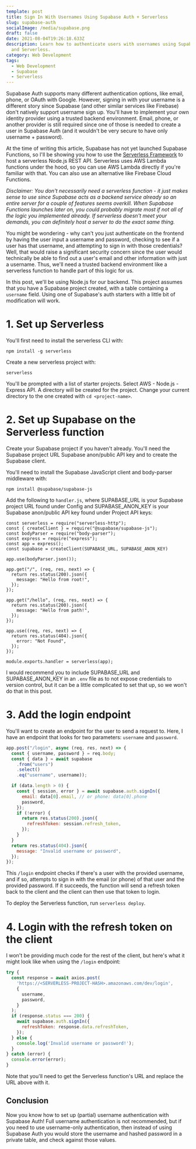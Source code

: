 ```yaml
---
template: post
title: Sign In With Usernames Using Supabase Auth + Serverless
slug: supabase-auth
socialImage: /media/supabase.png
draft: false
date: 2021-08-04T19:26:18.633Z
description: Learn how to authenticate users with usernames using Supabase Auth
  and Serverless.
category: Web Development
tags:
  - Web Development
  - Supabase
  - Serverless
---
```


Supabase Auth supports many different authentication options, like email, phone, or OAuth with Google. However, signing in with your username is a different story since Supabase (and other similar services like Firebase) don't natively support username sign up. You'll have to implement your own identity provider using a trusted backend environment. Email, phone, or another provider is still required since one of those is needed to create a user in Supabase Auth (and it wouldn't be very secure to have only username + password).

At the time of writing this article, Supabase has not yet launched Supabase Functions, so I'll be showing you how to use the [Serverless Framework](https://www.serverless.com/) to host a serverless Node.js REST API. Serverless uses AWS Lambda functions under the hood, so you can use AWS Lambda directly if you're familiar with that. You can also use an alternative like Firebase Cloud Functions.

_Disclaimer: You don't necessarily need a serverless function - it just makes sense to use since Supabase acts as a backend service already so an entire server for a couple of features seems overkill. When Supabase Functions launches later on, you could probably migrate most if not all of the logic you implemented already. If serverless doesn't meet your demands, you can definitely host a server to do the exact same thing._

You might be wondering - why can't you just authenticate on the frontend by having the user input a username and password, checking to see if a user has that username, and attempting to sign in with those credentials? Well, that would raise a significant security concern since the user would technically be able to find out a user's email and other information with just a username. Thus, we'll need a trusted backend environment like a serverless function to handle part of this logic for us.

In this post, we'll be using Node.js for our backend. This project assumes that you have a Supabase project created, with a table containing a `username` field. Using one of Supabase's auth starters with a little bit of modification will work.

# 1. Set up Serverless

You'll first need to install the serverless CLI with:

```shell
npm install -g serverless
```

Create a new serverless project with:

```shell
serverless
```

You'll be prompted with a list of starter projects. Select AWS - Node.js - Express API. A directory will be created for the project. Change your current directory to the one created with `cd <project-name>`.

# 2. Set up Supabase on the Serverless function

Create your Supabase project if you haven't already. You'll need the Supabase project URL Supabase anon/public API key and to create the Supabase client.

You'll need to install the Supabase JavaScript client and body-parser middleware with:

```shell
npm install @supabase/supabase-js
```

Add the following to `handler.js`, where SUPABASE_URL is your Supabase project URL found under Config and SUPABASE_ANON_KEY is your Supabase anon/public API key found under Project API keys:

```js{2-3,6,8}
const serverless = require("serverless-http");
const { createClient } = require("@supabase/supabase-js");
const bodyParser = require("body-parser");
const express = require("express");
const app = express();
const supabase = createClient(SUPABASE_URL, SUPABASE_ANON_KEY)

app.use(bodyParser.json());

app.get("/", (req, res, next) => {
  return res.status(200).json({
    message: "Hello from root!",
  });
});

app.get("/hello", (req, res, next) => {
  return res.status(200).json({
    message: "Hello from path!",
  });
});

app.use((req, res, next) => {
  return res.status(404).json({
    error: "Not Found",
  });
});

module.exports.handler = serverless(app);
```

I would recommend you to include SUPABASE_URL and SUPABASE_ANON_KEY in an `.env` file as to not expose credentials to version control, but it can be a little complicated to set that up, so we won't do that in this post.

# 3. Add the login endpoint

You'll want to create an endpoint for the user to send a request to. Here, I have an endpoint that looks for two parameters: `username` and `password`.

```js
app.post("/login", async (req, res, next) => {
  const { username, password } = req.body;
  const { data } = await supabase
    .from("users")
    .select()
    .eq("username", username));

  if (data.length > 0) {
    const { session, error } = await supabase.auth.signIn({
      email: data[0].email, // or phone: data[0].phone
      password,
    });
    if (!error) {
      return res.status(200).json({
        refreshToken: session.refresh_token,
      });
    }
  }
  return res.status(404).json({
    message: "Invalid username or password",
  });
});
```

This `/login` endpoint checks if there's a user with the provided username, and if so, attempts to sign in with the email (or phone) of that user and the provided password. If it succeeds, the function will send a refresh token back to the client and the client can then use that token to login.

To deploy the Serverless function, run `serverless deploy`.

# 4. Login with the refresh token on the client

I won't be providing much code for the rest of the client, but here's what it might look like when using the `/login` endpoint:

```js
try {
  const response = await axios.post(
    'https://<SERVERLESS-PROJECT-HASH>.amazonaws.com/dev/login',
    {
      username,
      password,
    }
  );
  if (response.status === 200) {
    await supabase.auth.signIn({
      refreshToken: response.data.refreshToken,
    });
  } else {
    console.log('Invalid username or password!');
  }
} catch (error) {
  console.error(error);
}
```

Note that you'll need to get the Serverless function's URL and replace the URL above with it.

## Conclusion

Now you know how to set up (partial) username authentication with Supabase Auth! Full username authentication is not recommended, but if you need to use username-only authentication, then instead of using Supabase Auth you would store the username and hashed password in a private table, and check against those values.
